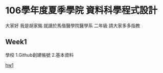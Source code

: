 # 106學年度夏季學院 資料科學程式設計

大家好 我是胡家銘
    就讀於馬偕醫學院醫學系 二年級 
    請大家多多指教

## Week1
學校
    1.Github創建帳號
    2.基本資料

[hw1](https://jiaminghummc110610014.github.io/Example/week1.html)
